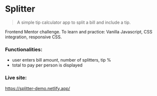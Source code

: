 # Splitter

> A simple tip calculator app to split a bill and include a tip.

Frontend Mentor challenge. To learn and practice: Vanilla Javascript, CSS
integration, responsive CSS.

### Functionalities:

- user enters bill amount, number of splitters, tip %
- total to pay per person is displayed

### Live site:

https://splitter-demo.netlify.app/

